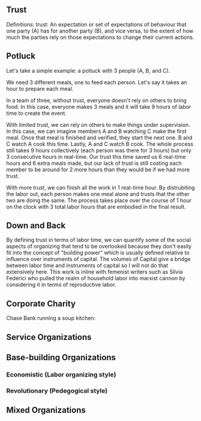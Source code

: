## Trust

Definitions:
    trust: An expectation or set of expectations of behaviour that one party (A) has for another party (B), and vice versa, to the extent of how much the parties rely on those expectations to change their current actions.

## Potluck

Let's take a simple example: a potluck with 3 people (A, B, and C). 

We need 3 different meals, one to feed each person. 
Let's say it takes an hour to prepare each meal. 

In a team of three, without trust, everyone doesn't rely on others to bring food. In this case, everyone makes 3 meals and it will take 9 hours of labor time to create the event. 

With limited trust, we can rely on others to make things under supervision. In this case, we can imagine members A and B watching C make the first meal. Once that meal is finished and verified, they start the next one. B and C watch A cook this time. Lastly, A and C watch B cook. The whole process still takes 9 hours collectively (each person was there for 3 hours) but only 3 consecutive hours in real-time. Our trust this time saved us 6 real-time hours and 6 extra meals made, but our lack of trust is still costing each member to be around for 2 more hours than they would be if we had more trust.

With more trust, we can finish all the work in 1 real-time hour. By distrubiting the labor out, each person makes one meal alone and trusts that the other two are doing the same. The process takes place over the course of 1 hour on the clock with 3 total labor hours that are embodied in the final result.

## Down and Back

By defining trust in terms of labor time, we can quantify some of the social aspects of organizing that tend to be overlooked because they don't easily fit into the concept of "building power" which is usually defined relative to influence over instruments of capital. The volumes of Capital give a bridge between labor time and instruments of capital so I will not do that extensively here. This work is inline with femenist writers such as Silvia Federici who pulled the realm of household labor into marxist cannon by considering it in terms of reproductive labor.


## Corporate Charity

Chase Bank running a soup kitchen:

## Service Organizations

## Base-building Organizations

### Economistic (Labor organizing style)

### Revolutionary (Pedegogical style)

## Mixed Organizations
